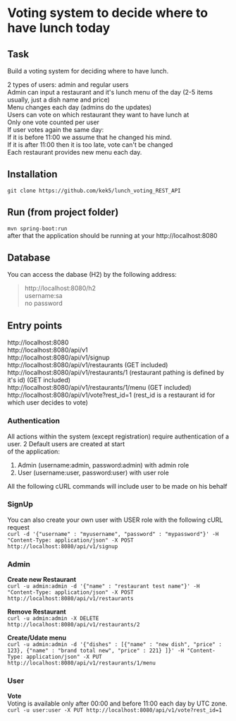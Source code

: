# Voting system to decide where to have lunch today

## Task 

Build a voting system for deciding where to have lunch.

2 types of users: admin and regular users <br />
Admin can input a restaurant and it's lunch menu of the day (2-5 items usually, just a dish name and price) <br />
Menu changes each day (admins do the updates) <br />
Users can vote on which restaurant they want to have lunch at <br />
Only one vote counted per user <br />
If user votes again the same day: <br />
If it is before 11:00 we assume that he changed his mind. <br />
If it is after 11:00 then it is too late, vote can't be changed <br />
Each restaurant provides new menu each day. <br />

## Installation

`git clone https://github.com/kek5/lunch_voting_REST_API`

## Run (from project folder)

`mvn spring-boot:run` <br/>
after that the application should be running at your http://localhost:8080

## Database
You can access the dabase (H2) by the following address:<br/>
> http://localhost:8080/h2 <br/>
> username:sa <br/>
> no password

## Entry points
http://localhost:8080 <br/>
http://localhost:8080/api/v1 <br/>
http://localhost:8080/api/v1/signup <br/>
http://localhost:8080/api/v1/restaurants (GET included)<br/> 
http://localhost:8080/api/v1/restaurants/1 (restaurant pathing is defined by it's id) (GET included)<br/> 
http://localhost:8080/api/v1/restaurants/1/menu (GET included)<br/> 
http://localhost:8080/api/v1/vote?rest_id=1 (rest_id is a restaurant id for which user decides to vote) <br/>


### Authentication
All actions within the system (except registration) require authentication of a user. 2 Default users are created at start<br/>
of the application:<br/>
1) Admin (username:admin, password:admin) with admin role<br/>
2) User (username:user, password:user) with user role<br/>

All the following cURL commands will include user to be made on his behalf

### SignUp
You can also create your own user with USER role with the following cURL request<br/>
`curl -d '{"username" : "myusername", "password" : "mypassword"}' -H "Content-Type: application/json" -X POST http://localhost:8080/api/v1/signup`

### Admin
**Create new Restaurant** <br/>
`curl -u admin:admin -d '{"name" : "restaurant test name"}' -H "Content-Type: application/json" -X POST http://localhost:8080/api/v1/restaurants`<br/>

**Remove Restaurant** <br/>
`curl -u admin:admin -X DELETE http://localhost:8080/api/v1/restaurants/2` <br/>

**Create/Udate menu** <br/>
`curl -u admin:admin -d '{"dishes" : [{"name" : "new dish", "price" : 123}, {"name" : "brand total new", "price" : 221} ]}' -H "Content-Type: application/json" -X PUT http://localhost:8080/api/v1/restaurants/1/menu`

### User
**Vote** <br/>
Voting is available only after 00:00 and before 11:00 each day by UTC zone. <br/>
`curl -u user:user -X PUT http://localhost:8080/api/v1/vote?rest_id=1`
